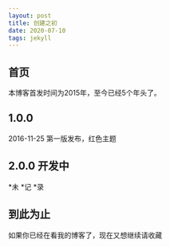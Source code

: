 ```yaml
---
layout: post
title: 创建之初
date: 2020-07-10 
tags: jekyll    
---
```


## 首页

本博客首发时间为2015年，至今已经5个年头了。


## 1.0.0

2016-11-25 第一版发布，红色主题

## 2.0.0 开发中

*未
*记
*录

## 到此为止

如果你已经在看我的博客了，现在又想继续请收藏













